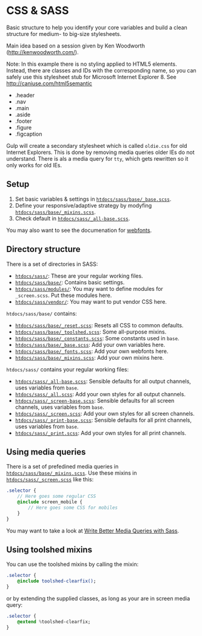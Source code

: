 CSS & SASS
==========

Basic structure to help you identify your core variables and build a clean structure for medium- to big-size stylesheets.

Main idea based on a session given by Ken Woodworth (http://kenwoodworth.com/).

Note: In this example there is no styling applied to HTML5 elements. Instead, there are classes and IDs with the corresponding name, so you can safely use this stylesheet stub for Microsoft Internet Explorer 8. See http://caniuse.com/html5semantic

* .header
* .nav
* .main
* .aside
* .footer
* .figure
* .figcaption

Gulp will create a secondary stylesheet which is called `oldie.css` for old Internet Explorers. This is done by removing media queries older IEs do not understand. There is als a media query for `tty`, which gets rewritten so it only works for old IEs.

Setup
-----

1. Set basic variables & settings in [`htdocs/sass/base/_base.scss`](../../htdocs/sass/base/_base.scss).
2. Define your responsive/adaptive strategy by modyfing [`htdocs/sass/base/_mixins.scss`](../../htdocs/sass/base/_mixins.scss).
3. Check default in [`htdocs/sass/_all-base.scss`](../../htdocs/sass/_all-base.scss).

You may also want to see the documenation for [webfonts](webfonts.md).

Directory structure
-------------------

There is a set of directories in SASS:

* [`htdocs/sass/`](../../htdocs/sass/): These are your regular working files.
* [`htdocs/sass/base/`](../../htdocs/sass/base/): Contains basic settings.
* [`htdocs/sass/modules/`](../../htdocs/sass/modules/): You may want to define modules for `_screen.scss`. Put these modules here.
* [`htdocs/sass/vendor/`](../../htdocs/sass/vendor/): You may want to put vendor CSS here.

`htdocs/sass/base/` contains:

* [`htdocs/sass/base/_reset.scss`](../../htdocs/sass/base/_reset.scss): Resets all CSS to common defaults.
* [`htdocs/sass/base/_toolshed.scss`](../../htdocs/sass/base/_toolshed.scss): Some all-purpose mixins.
* [`htdocs/sass/base/_constants.scss`](../../htdocs/sass/base/_constants.scss): Some constants used in `base`.
* [`htdocs/sass/base/_base.scss`](../../htdocs/sass/base/_base.scss): Add your own variables here.
* [`htdocs/sass/base/_fonts.scss`](../../htdocs/sass/base/_fonts.scss): Add your own webfonts here.
* [`htdocs/sass/base/_mixins.scss`](../../htdocs/sass/base/_mixins.scss): Add your own mixins here.

`htdocs/sass/` contains your regular working files:

* [`htdocs/sass/_all-base.scss`](../../htdocs/sass/_all-base.scss): Sensible defaults for all output channels, uses variables from `base`.
* [`htdocs/sass/_all.scss`](../../htdocs/sass/_all.scss): Add your own styles for all output channels.
* [`htdocs/sass/_screen-base.scss`](../../htdocs/sass/_screen-base.scss): Sensible defaults for all screen channels, uses variables from `base`.
* [`htdocs/sass/_screen.scss`](../../htdocs/sass/_screen.scss): Add your own styles for all screen channels.
* [`htdocs/sass/_print-base.scss`](../../htdocs/sass/_print-base.scss): Sensible defaults for all print channels, uses variables from `base`.
* [`htdocs/sass/_print.scss`](../../htdocs/sass/_print.scss): Add your own styles for all print channels.

Using media queries
-------------------

There is a set of prefedined media queries in [`htdocs/sass/base/_mixins.scss`](../../htdocs/sass/base/_mixins.scss). Use these mixins in [`htdocs/sass/_screen.scss`](../../htdocs/sass/_screen.scss) like this:

```sass
.selector {
	// Here goes some regular CSS
	@include screen_mobile {
		// Here goes some CSS for mobiles
	}
}
```

You may want to take a look at [Write Better Media Queries with Sass](http://davidwalsh.name/write-media-queries-sass).

Using toolshed mixins
---------------------

You can use the toolshed mixins by calling the mixin:

```sass
.selector {
	@include toolshed-clearfix();
}
```

or by extending the supplied classes, as long as your are in screen media query:

```sass
.selector {
	@extend %toolshed-clearfix;
}
```
